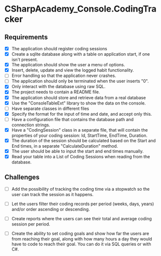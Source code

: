 # CSharpAcademy_Console.CodingTracker

## Requirements

- [x] The application should register coding sessions
- [x] Create a sqlite database along with a table on application start, if one isn't present.
- [x] The application should show the user a menu of options.
- [x] Insert, delete, update and view the logged habit functionality.
- [ ] Error handling so that the application never crashes.
- [ ] The application should only be terminated when the user inserts "0".
- [x] Only interact with the database using raw SQL.
- [x] The project needs to contain a README file.
- [x] The application should store and retrieve data from a real database
- [x] Use the "ConsoleTableExt" library to show the data on the console.
- [ ] Have separate classes in different files 
- [x] Specify the format for the input of time and date, and accept only this.
- [ ] Have a configuration file that contains the database path and connection strings.
- [x] Have a "CodingSession" class in a separate file, that will contain the properties of your coding session: Id, StartTime, EndTime, Duration.
- [x] The duration of the session should be calculated based on the Start and End times, in a separate "CalculateDuration" method.
- [x] The user should be able to input the start and end times manually.
- [x] Read your table into a List of Coding Sessions when reading from the database.

## Challenges

- [ ] Add the possibility of tracking the coding time via a stopwatch so the user can track the session as it happens.
- [ ] Let the users filter their coding records per period (weeks, days, years) and/or order ascending or descending.
- [ ] Create reports where the users can see their total and average coding session per period.
- [ ] Create the ability to set coding goals and show how far the users are from reaching their goal, along with how many hours a day they would have to code to reach their goal. You can do it via SQL queries or with C#.

